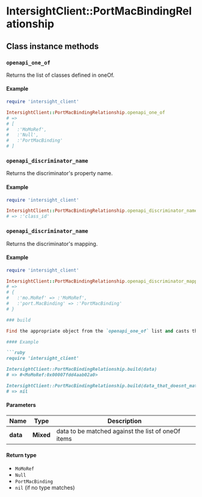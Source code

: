 # IntersightClient::PortMacBindingRelationship

## Class instance methods

### `openapi_one_of`

Returns the list of classes defined in oneOf.

#### Example

```ruby
require 'intersight_client'

IntersightClient::PortMacBindingRelationship.openapi_one_of
# =>
# [
#   :'MoMoRef',
#   :'Null',
#   :'PortMacBinding'
# ]
```

### `openapi_discriminator_name`

Returns the discriminator's property name.

#### Example

```ruby
require 'intersight_client'

IntersightClient::PortMacBindingRelationship.openapi_discriminator_name
# => :'class_id'
```

### `openapi_discriminator_name`

Returns the discriminator's mapping.

#### Example

```ruby
require 'intersight_client'

IntersightClient::PortMacBindingRelationship.openapi_discriminator_mapping
# =>
# {
#   :'mo.MoRef' => :'MoMoRef',
#   :'port.MacBinding' => :'PortMacBinding'
# }

### build

Find the appropriate object from the `openapi_one_of` list and casts the data into it.

#### Example

```ruby
require 'intersight_client'

IntersightClient::PortMacBindingRelationship.build(data)
# => #<MoMoRef:0x00007fdd4aab02a0>

IntersightClient::PortMacBindingRelationship.build(data_that_doesnt_match)
# => nil
```

#### Parameters

| Name | Type | Description |
| ---- | ---- | ----------- |
| **data** | **Mixed** | data to be matched against the list of oneOf items |

#### Return type

- `MoMoRef`
- `Null`
- `PortMacBinding`
- `nil` (if no type matches)

